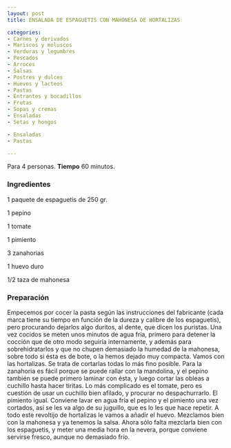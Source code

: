 ```yaml
---
layout: post
title: ENSALADA DE ESPAGUETIS CON MAHONESA DE HORTALIZAS

categories:
- Carnes y derivados
- Mariscos y moluscos
- Verduras y legumbres
- Pescados
- Arroces
- Salsas
- Postres y dulces
- Huevos y lacteos
- Pastas
- Entrantes y bocadillos
- Frutas
- Sopas y cremas
- Ensaladas
- Setas y hongos

- Ensaladas
- Pastas

---
```


Para 4 personas.
<b>Tiempo</b> 60 minutos.

<h3>Ingredientes</h3>

1 paquete de espaguetis de 250 gr.

1 pepino

1 tomate

1 pimiento

3 zanahorias

1 huevo duro

1/2 taza de mahonesa

<h3>Preparación</h3>

Empecemos por cocer la pasta según las instrucciones del fabricante (cada marca tiene su tiempo en función de la dureza y calibre de los espaguetis), pero procurando dejarlos algo duritos, al dente, que dicen los puristas. Una vez cocidos se meten unos minutos de agua fría, primero para detener la cocción que de otro modo seguiría internamente, y además para sobrehidratarlos y que no chupen demasiado la humedad de la mahonesa, sobre todo si ésta es de bote, o la hemos dejado muy compacta. Vamos con las hortalizas. Se trata de cortarlas todas lo más fino posible. Para la zanahoria es fácil porque se puede rallar con la mandolina, y el pepino también se puede primero laminar con ésta, y luego cortar las obleas a cuchillo hasta hacer tiritas. Lo más complicado es el tomate, pero es cuestión de usar un cuchillo bien afilado, y procurar no despachurrarlo. El pimiento igual. Conviene lavar en agua fría el pepino y el pimiento una vez cortados, así se les va algo de su juguillo, que es lo les que hace repetir. A todo este revoltijo de hortalizas le vamos a añadir el huevo. Mezclamos bien con la mahonesa y ya tenemos la salsa. Ahora sólo falta mezclarla bien con los espaguetis, y meter una media hora en la nevera, porque conviene servirse fresco, aunque no demasiado frío.

